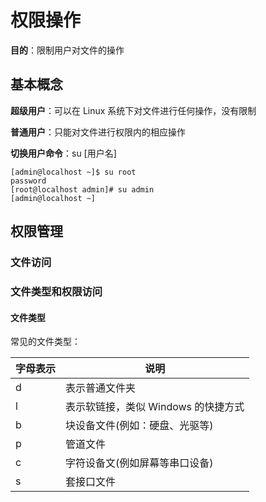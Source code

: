 # 权限操作

**目的**：限制用户对文件的操作

## 基本概念

**超级用户**：可以在 Linux 系统下对文件进行任何操作，没有限制

**普通用户**：只能对文件进行权限内的相应操作

**切换用户命令**：su [用户名]

```shell
[admin@localhost ~]$ su root
password
[root@localhost admin]# su admin
[admin@localhost ~]
```

## 权限管理

### 文件访问



### 文件类型和权限访问

#### 文件类型

常见的文件类型：

| 字母表示 | 说明                                |
| -------- | ----------------------------------- |
| d        | 表示普通文件夹                      |
| l        | 表示软链接，类似 Windows 的快捷方式 |
| b        | 块设备文件(例如：硬盘、光驱等)      |
| p        | 管道文件                            |
| c        | 字符设备文(例如屏幕等串口设备)      |
| s        | 套接口文件                          |




